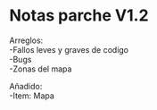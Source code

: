 # Notas parche V1.2
<p>
Arreglos:
<br>
-Fallos leves y graves de codigo
<br>
-Bugs
<br>
-Zonas del mapa
</p>
<p>
Añadido:
<br>
-Item: Mapa
</p>
